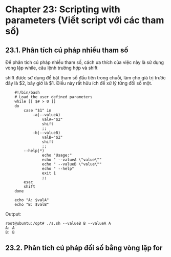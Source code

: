 # Chapter 23: Scripting with parameters (Viết script với các tham số)

## 23.1. Phân tích cú pháp nhiều tham số

Để phân tích cú pháp nhiều tham số, cách ưa thích của việc này là sử dụng vòng lặp while, câu lệnh trường hợp và shift

shift được sử dụng để bật tham số đầu tiên trong chuỗi, làm cho giá trị trước đây là $2, bây giờ là $1. Điều này rất hữu ích để xử lý từng đối số một.
```
    #!/bin/bash
    # Load the user defined parameters
    while [[ $# > 0 ]]
    do
        case "$1" in
            -a|--valueA)
                valA="$2"
                shift
                ;;
            -b|--valueB)
                valB="$2"
                shift
                ;;
        --help|*)
                echo "Usage:"
                echo " --valueA \"value\""
                echo " --valueB \"value\""
                echo " --help"
                exit 1
                ;;
        esac
        shift
    done

    echo "A: $valA"
    echo "B: $valB"
```
Output:

    root@ubuntu:/opt# ./s.sh --valueB B --valueA A
    A: A
    B: B

## 23.2. Phân tích cú pháp đối số bằng vòng lặp for

